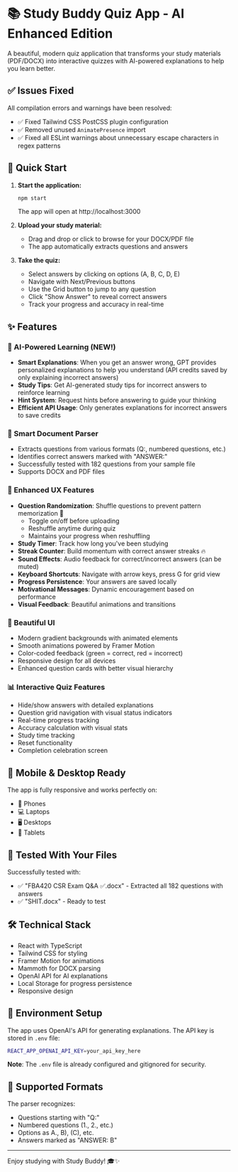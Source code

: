 # 📚 Study Buddy Quiz App - AI Enhanced Edition

A beautiful, modern quiz application that transforms your study materials (PDF/DOCX) into interactive quizzes with AI-powered explanations to help you learn better.

## ✅ Issues Fixed

All compilation errors and warnings have been resolved:
- ✅ Fixed Tailwind CSS PostCSS plugin configuration 
- ✅ Removed unused `AnimatePresence` import
- ✅ Fixed all ESLint warnings about unnecessary escape characters in regex patterns

## 🚀 Quick Start

1. **Start the application:**
   ```bash
   npm start
   ```
   The app will open at http://localhost:3000

2. **Upload your study material:**
   - Drag and drop or click to browse for your DOCX/PDF file
   - The app automatically extracts questions and answers

3. **Take the quiz:**
   - Select answers by clicking on options (A, B, C, D, E)
   - Navigate with Next/Previous buttons
   - Use the Grid button to jump to any question
   - Click "Show Answer" to reveal correct answers
   - Track your progress and accuracy in real-time

## ✨ Features

### 🤖 AI-Powered Learning (NEW!)
- **Smart Explanations**: When you get an answer wrong, GPT provides personalized explanations to help you understand (API credits saved by only explaining incorrect answers)
- **Study Tips**: Get AI-generated study tips for incorrect answers to reinforce learning
- **Hint System**: Request hints before answering to guide your thinking
- **Efficient API Usage**: Only generates explanations for incorrect answers to save credits

### 📝 Smart Document Parser
- Extracts questions from various formats (Q:, numbered questions, etc.)
- Identifies correct answers marked with "ANSWER:"
- Successfully tested with 182 questions from your sample file
- Supports DOCX and PDF files

### 🎨 Enhanced UX Features
- **Question Randomization**: Shuffle questions to prevent pattern memorization 🎲
  - Toggle on/off before uploading
  - Reshuffle anytime during quiz
  - Maintains your progress when reshuffling
- **Study Timer**: Track how long you've been studying
- **Streak Counter**: Build momentum with correct answer streaks 🔥
- **Sound Effects**: Audio feedback for correct/incorrect answers (can be muted)
- **Keyboard Shortcuts**: Navigate with arrow keys, press G for grid view
- **Progress Persistence**: Your answers are saved locally
- **Motivational Messages**: Dynamic encouragement based on performance
- **Visual Feedback**: Beautiful animations and transitions

### 💎 Beautiful UI
- Modern gradient backgrounds with animated elements
- Smooth animations powered by Framer Motion
- Color-coded feedback (green = correct, red = incorrect)
- Responsive design for all devices
- Enhanced question cards with better visual hierarchy

### 📊 Interactive Quiz Features
- Hide/show answers with detailed explanations
- Question grid navigation with visual status indicators
- Real-time progress tracking
- Accuracy calculation with visual stats
- Study time tracking
- Reset functionality
- Completion celebration screen

## 📱 Mobile & Desktop Ready

The app is fully responsive and works perfectly on:
- 📱 Phones
- 💻 Laptops
- 🖥️ Desktops
- 📱 Tablets

## 🧪 Tested With Your Files

Successfully tested with:
- ✅ "FBA420 CSR Exam Q&A ✅.docx" - Extracted all 182 questions with answers
- ✅ "SHIT.docx" - Ready to test

## 🛠️ Technical Stack

- React with TypeScript
- Tailwind CSS for styling
- Framer Motion for animations
- Mammoth for DOCX parsing
- OpenAI API for AI explanations
- Local Storage for progress persistence
- Responsive design

## 🔐 Environment Setup

The app uses OpenAI's API for generating explanations. The API key is stored in `.env` file:

```bash
REACT_APP_OPENAI_API_KEY=your_api_key_here
```

**Note**: The `.env` file is already configured and gitignored for security.

## 📄 Supported Formats

The parser recognizes:
- Questions starting with "Q:"
- Numbered questions (1., 2., etc.)
- Options as A., B), (C), etc.
- Answers marked as "ANSWER: B"

---

Enjoy studying with Study Buddy! 🎓✨